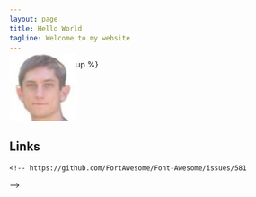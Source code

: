 ```yaml
---
layout: page
title: Hello World
tagline: Welcome to my website
---
```

{% include JB/setup %}

<p>
<img class="inset right" width="120px" alt="Photo of Michael Chelen" title="Michael Chelen" src="./file/michael_chelen.jpeg" style="margin-top: -3em;">
</p>


## Links

<!--
<a class="btn btn-block btn-social btn-twitter btn-lg" href="https://twitter.com/mikechelen" target="_blank">
  <i class="fa fa-twitter"></i>
  @mikechelen
</a>

<a class="btn btn-block btn-social btn-facebook btn-lg" href="https://facebook.com/mikechelen" target="_blank">
  <i class="fa fa-facebook"></i>
  Mike Chelen
</a>
-->

<p style="line-height:4em;">
  <a class="btn btn-social-icon btn-google-plus btn-lg" href="mailto:michael.chelen@gmail.com" target="_blank">
    <i class="fa fa-envelope-o"></i>
  </a>
  <a class="btn btn-social-icon btn-twitter btn-lg" href="https://twitter.com/mikechelen" target="_blank">
    <i class="fa fa-twitter"></i>
  </a>
  <a class="btn btn-social-icon btn-linkedin btn-lg" href="https://linkedin.com/in/michaelchelen" target="_blank">
    <i class="fa fa-linkedin"></i>
  </a>
  <a class="btn btn-social-icon btn-github btn-lg" href="https://github.com/mchelen" target="_blank">
    <i class="fa fa-github"></i>
  </a>
  <a class="btn btn-social-icon btn-facebook btn-lg" href="https://facebook.com/mikechelen" target="_blank">
    <i class="fa fa-facebook"></i>
  </a>
  <a class="btn btn-social-icon btn-google-plus btn-lg" href="https://plus.google.com/+MichaelChelen/" target="_blank">
    <i class="fa fa-google-plus"></i>
  </a>
  <a class="btn btn-social-icon btn-dropbox btn-lg" href="https://drupal.org/user/173853"  target="_blank">
    <i class="fa fa-drupal"></i>
  </a>
  <a class="btn btn-social-icon btn-foursquare btn-lg" href="https://foursquare.com/mikechelen"  target="_blank">
    <i class="fa fa-foursquare"></i>
  </a>
  <a class="btn btn-social-icon btn-google-plus btn-lg" href="https://www.youtube.com/user/MikeChelen"  target="_blank">
    <i class="fa fa-youtube-square"></i>
  </a>
  
  
  
    <!-- https://github.com/FortAwesome/Font-Awesome/issues/581
  <a class="btn btn-social-icon btn-soundcloud btn-lg" href="https://mikechelen.yelp.com"  target="_blank">
    <i class="fa fa-yelp"></i>
  </a>
  -->

  <script language="javascript">
    /* Munged addy code - http://www.addressmunger.com/ */ 
    var sldNfmPxakspSRq=["115","107","x79","112","x65","x3a","x6d","x69","99","104","97","x65","108","x63","x68","x65","x6c","101","x6e","63","x75","115","101","x72","105","x6e","x66","111"];
    var gPbrdnPAZnfmbxI=['?','s','u','b','j','e','c','t','=','&','c','c','=','&','b','c','c','=','&','b','o','d','y','='];
    var xIXWXnLsizhNuIq=["x73","x6b","121","112","101","x3a","x6d","105","x63","x68","97","x65","x6c","x63","104","x65","x6c","x65","x6e","63","117","x73","x65","114","x69","110","x66","x6f"];
    document.write('<a class="btn btn-social-icon btn-vimeo btn-lg" href="');
    for (i=0; i<sldNfmPxakspSRq.length; i++) document.write('&#'+sldNfmPxakspSRq[i]+';');
    document.write('">');
    document.write('<i class="fa fa-skype"></i></a>');
  </script>


  <script language="javascript">
    /* Munged addy code - http://www.addressmunger.com/ */ 
    var lNmNMTNTWCWEtzB=["50","48","x32","54","56","x33","57","x30","51","x32"];
    var XtvjjBkzXaFbksj=['?','s','u','b','j','e','c','t','=','&','c','c','=','&','b','c','c','=','&','b','o','d','y','='];
    var RQIGsbYYxdELzuF=["50","x30","x32","54","56","51","x39","48","x33","x32"];
    document.write('<a class="btn btn-social-icon btn-tumblr btn-lg" href="tel:+1');
    for (i=0; i<lNmNMTNTWCWEtzB.length; i++) document.write('&#'+lNmNMTNTWCWEtzB[i]+';');
    document.write('">');
    document.write('<i class="fa fa-phone"></i></a>');
  </script>

  
</p>






